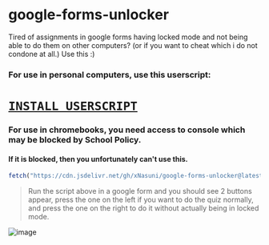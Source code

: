 # google-forms-unlocker
Tired of assignments in google forms having locked mode and not being able to do them on other computers? (or if you want to cheat which i do not condone at all.) Use this :)

### For use in personal computers, use this userscript:
# **[`INSTALL USERSCRIPT`](https://raw.githubusercontent.com/xNasuni/google-forms-unlocker/main/script.userscript.js)**

### For use in chromebooks, you need access to console which may be blocked by School Policy.
#### If it is blocked, then you unfortunately can't use this.
```js
fetch("https://cdn.jsdelivr.net/gh/xNasuni/google-forms-unlocker@latest/script.userscript.js").then(s => s.text()).then(s => eval(s))
```
> Run the script above in a google form and you should see 2 buttons appear, press the one on the left if you want to do the quiz normally, and press the one on the right to do it without actually being in locked mode.

![image](https://github.com/xNasuni/google-forms-unlocker/assets/62818119/c2e23518-76e1-439b-bcee-c3ae570f24b3)

